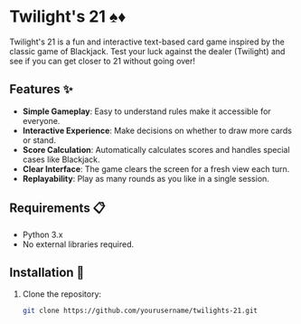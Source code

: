 # Twilight's 21 ♠️♦️

Twilight's 21 is a fun and interactive text-based card game inspired by the classic game of Blackjack. Test your luck against the dealer (Twilight) and see if you can get closer to 21 without going over!

## Features ✨

- **Simple Gameplay**: Easy to understand rules make it accessible for everyone.
- **Interactive Experience**: Make decisions on whether to draw more cards or stand.
- **Score Calculation**: Automatically calculates scores and handles special cases like Blackjack.
- **Clear Interface**: The game clears the screen for a fresh view each turn.
- **Replayability**: Play as many rounds as you like in a single session.

## Requirements 📋

- Python 3.x
- No external libraries required.

## Installation 🚀

1. Clone the repository:
   ```bash
   git clone https://github.com/yourusername/twilights-21.git

